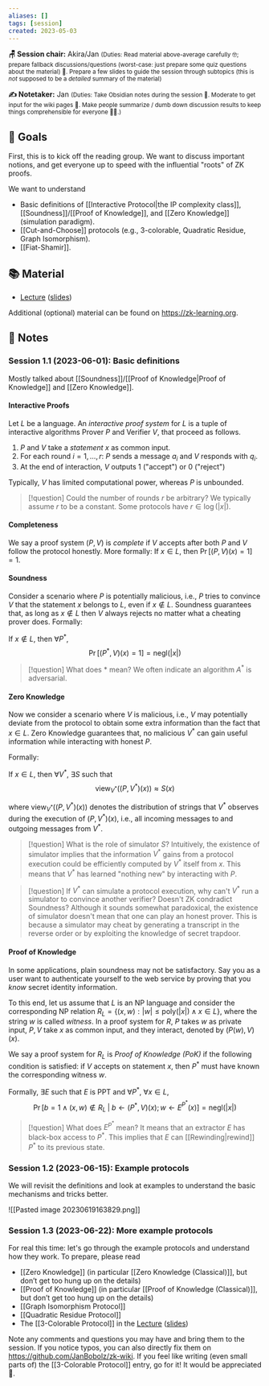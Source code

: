 ```yaml
---
aliases: []
tags: [session]
created: 2023-05-03
---
```


**🪑 Session chair:** Akira/Jan
<small>(Duties: Read material above-average carefully 🤓; prepare fallback discussions/questions (worst-case: just prepare some quiz questions about the material) 🙋. Prepare a few slides to guide the session through subtopics (this is <i>not</i> supposed to be a <i>detailed</i> summary of the material)</small>

**✍️ Notetaker:** Jan 
<small>(Duties: Take Obsidian notes during the session 📝. Moderate to get input for the wiki pages 🧠. Make people summarize / dumb down discussion results to keep things comprehensible for everyone 🧑‍⚖️.)</small>

## 🎯 Goals
First, this is to kick off the reading group. We want to discuss important notions, and get everyone up to speed with the influential "roots" of ZK proofs.

We want to understand
- Basic definitions of [[Interactive Protocol|the IP complexity class]], [[Soundness]]/[[Proof of Knowledge]], and [[Zero Knowledge]] (simulation paradigm).
- [[Cut-and-Choose]] protocols (e.g., 3-colorable, Quadratic Residue, Graph Isomorphism).
- [[Fiat-Shamir]].

## 📚 Material
- [Lecture](https://www.youtube.com/watch?v=uchjTIlPzFo) ([slides](https://zk-learning.org/assets/Lecture1-2023-slides.pdf))

Additional (optional) material can be found on https://zk-learning.org.

## 📝 Notes
### Session 1.1 (2023-06-01): Basic definitions
Mostly talked about [[Soundness]]/[[Proof of Knowledge|Proof of Knowledge]] and [[Zero Knowledge]].

#### Interactive Proofs
Let $L$ be a language. An *interactive proof system* for $L$ is a tuple of interactive algorithms Prover $P$ and Verifier $V$, that proceed as follows. 

1. $P$ and $V$ take a *statement* $x$ as common input. 
2. For each round $i=1,\ldots,r$: $P$ sends a message $a_i$ and $V$ responds with $q_i$.
3. At the end of interaction, $V$ outputs $1$ ("accept") or $0$ ("reject")

Typically, $V$ has limited computational power, whereas $P$ is unbounded. 

> [!question] Could the number of rounds $r$ be arbitrary? 
> We typically assume $r$ to be a constant. Some protocols have $r\in\log(|x|)$.

#### Completeness
We say a proof system $(P,V)$ is *complete* if $V$ accepts after both $P$ and $V$ follow the protocol honestly. More formally:
If $x\in L$, then $\Pr[(P,V)(x)=1]=1$.

#### Soundness
Consider a scenario where $P$ is potentially malicious, i.e., $P$ tries to convince $V$ that the statement $x$ belongs to $L$, even if $x\notin L$. Soundness guarantees that, as long as $x\notin L$ then $V$ always rejects no matter what a cheating prover does. Formally: 

If $x\notin L$, then $\forall P^*$, 
$$\Pr[(P^*,V)(x)=1]=\mathsf{negl}(|x|)$$

> [!question] What does $*$ mean? 
> We often indicate an algorithm $A^*$ is adversarial.    

#### Zero Knowledge
Now we consider a scenario where $V$ is malicious, i.e., $V$ may potentially deviate from the protocol to obtain some extra information than the fact that $x\in L$. Zero Knowledge guarantees that, no malicious $V^*$ can gain useful information while interacting with honest $P$.

Formally: 

If $x\in L$, then $\forall V^*$, $\exists S$ such that 
$$\textrm{view}_{V^*}((P,V^*)(x))\approx S(x)$$

where $\textrm{view}_{V^*}((P,V^*)(x))$ denotes the distribution of strings that $V^*$ observes during the execution of $(P,V^*)(x)$, i.e., all incoming messages to and outgoing messages from $V^*$. 

> [!question] What is the role of simulator $S$?
> Intuitively, the existence of simulator implies that the information $V^*$ gains from a protocol execution could be efficiently computed by $V^*$ itself from $x$. This means that $V^*$ has learned "nothing new" by interacting with $P$.

> [!question] If $V^*$ can simulate a protocol execution, why can't $V^*$ run a simulator to convince another verifier? Doesn't ZK condradict Soundness?
> Although it sounds somewhat paradoxical, the existence of simulator doesn't mean that one can play an honest prover. This is because a simulator may cheat by generating a transcript in the reverse order or by exploiting the knowledge of secret trapdoor. 

#### Proof of Knowledge
In some applications, plain soundness may not be satisfactory. Say you as a user want to authenticate yourself to the web service by proving that you *know* secret identity information. 

To this end, let us assume that $L$ is an NP language and consider the corresponding NP relation $R_L = \{(x,w) : |w| \leq \text{poly}(|x|) \land x\in L\}$, where the string $w$ is called *witness*. In a proof system for $R$, $P$ takes $w$ as private input, $P,V$ take $x$ as common input, and they interact, denoted by $(P(w),V)(x)$. 

We say a proof system for $R_L$ is *Proof of Knowledge (PoK)* if the following condition is satisfied: if $V$ accepts on statement $x$, then $P^*$ must have known the corresponding witness $w$.

Formally, $\exists E$ such that $E$ is PPT and $\forall P^*$, $\forall x\in L$, 
$$\Pr[b=1 \land (x,w)\notin R_L \;|\; b\gets(P^*,V)(x); w\gets E^{P^*}(x)] = \mathsf{negl}(|x|)$$

> [!question] What does $E^{P^*}$ mean? 
> It means that an extractor $E$ has black-box access to $P^*$. This implies that $E$ can [[Rewinding|rewind]] $P^*$ to its previous state. 


### Session 1.2 (2023-06-15): Example protocols
We will revisit the definitions and look at examples to understand the basic mechanisms and tricks better.

![[Pasted image 20230619163829.png]]


### Session 1.3 (2023-06-22): More example protocols
For real this time: let's go through the example protocols and understand how they work. 
To prepare, please read 
- [[Zero Knowledge]] (in particular [[Zero Knowledge (Classical)]], but don’t get too hung up on the details)
- [[Proof of Knowledge]] (in particular [[Proof of Knowledge (Classical)]], but don’t get too hung up on the details)
- [[Graph Isomorphism Protocol]]
- [[Quadratic Residue Protocol]]
- The [[3-Colorable Protocol]] in the [Lecture](https://www.youtube.com/watch?v=uchjTIlPzFo) ([slides](https://zk-learning.org/assets/Lecture1-2023-slides.pdf))

Note any comments and questions you may have and bring them to the session. If you notice typos, you can also directly fix them on https://github.com/JanBobolz/zk-wiki. If you feel like writing (even small parts of) the [[3-Colorable Protocol]] entry, go for it! It would be appreciated 🙂. 